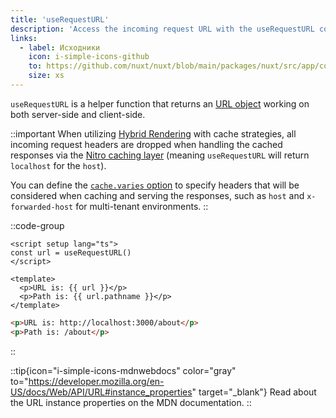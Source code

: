 ```yaml
---
title: 'useRequestURL'
description: 'Access the incoming request URL with the useRequestURL composable.'
links:
  - label: Исходники
    icon: i-simple-icons-github
    to: https://github.com/nuxt/nuxt/blob/main/packages/nuxt/src/app/composables/url.ts
    size: xs
---
```


`useRequestURL` is a helper function that returns an [URL object](https://developer.mozilla.org/en-US/docs/Web/API/URL/URL) working on both server-side and client-side.

::important
When utilizing [Hybrid Rendering](/docs/guide/concepts/rendering#hybrid-rendering) with cache strategies, all incoming request headers are dropped when handling the cached responses via the [Nitro caching layer](https://nitro.unjs.io/guide/cache) (meaning `useRequestURL` will return `localhost` for the `host`).

You can define the [`cache.varies` option](https://nitro.unjs.io/guide/cache#options) to specify headers that will be considered when caching and serving the responses, such as `host` and `x-forwarded-host` for multi-tenant environments.
::

::code-group

```vue [pages/about.vue]
<script setup lang="ts">
const url = useRequestURL()
</script>

<template>
  <p>URL is: {{ url }}</p>
  <p>Path is: {{ url.pathname }}</p>
</template>
```

```html [Result in development]
<p>URL is: http://localhost:3000/about</p>
<p>Path is: /about</p>
```

::

::tip{icon="i-simple-icons-mdnwebdocs" color="gray" to="https://developer.mozilla.org/en-US/docs/Web/API/URL#instance_properties" target="_blank"}
Read about the URL instance properties on the MDN documentation.
::
